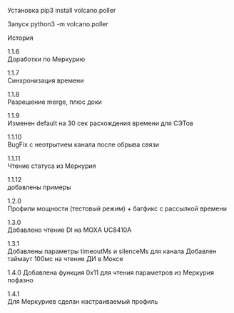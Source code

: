 
Установка
    pip3 install volcano.poller
    
Запуск
    python3 -m volcano.poller


История

1.1.6   
    Доработки по Меркурию

1.1.7   
    Синхронизация времени

1.1.8   
    Разрешение merge, плюс доки

1.1.9   
    Изменен default на 30 сек расхождения времени для СЭТов

1.1.10  
    BugFix с неотрытием канала после обрыва связи

1.1.11  
    Чтение статуса из Меркурия

1.1.12  
    добавлены примеры

1.2.0   
    Профили мощности (тестовый режим)
    + багфикс с рассылкой времени

1.3.0   
    Добавлено чтение DI на MOXA UC8410A

1.3.1   
    Добавлены параметры timeoutMs и silenceMs для канала
    Добавлен таймаут 100мс на чтение ДИ в Моксе

1.4.0
    Добавлена функция 0x11 для чтения параметров из Меркурия пофазно
        
1.4.1   
    Для Меркуриев сделан настраиваемый профиль